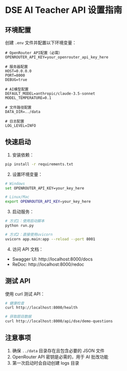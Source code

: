 # DSE AI Teacher API 设置指南

## 环境配置

创建 `.env` 文件并配置以下环境变量：

```env
# OpenRouter API配置（必需）
OPENROUTER_API_KEY=your_openrouter_api_key_here

# 服务器配置
HOST=0.0.0.0
PORT=8000
DEBUG=true

# AI模型配置
DEFAULT_MODEL=anthropic/claude-3.5-sonnet
MODEL_TEMPERATURE=0.1

# 文件路径配置
DATA_DIR=../data

# 日志配置
LOG_LEVEL=INFO
```

## 快速启动

1. 安装依赖：

```bash
pip install -r requirements.txt
```

2. 设置环境变量：

```bash
# Windows
set OPENROUTER_API_KEY=your_key_here

# Linux/Mac
export OPENROUTER_API_KEY=your_key_here
```

3. 启动服务：

```bash
# 方式1：使用启动脚本
python run.py

# 方式2：直接使用uvicorn
uvicorn app.main:app --reload --port 8001
```

4. 访问 API 文档：

- Swagger UI: http://localhost:8000/docs
- ReDoc: http://localhost:8000/redoc

## 测试 API

使用 curl 测试 API：

```bash
# 健康检查
curl http://localhost:8000/health

# 获取题目数据
curl http://localhost:8000/api/dse/demo-questions
```

## 注意事项

1. 确保 `../data` 目录存在且包含必要的 JSON 文件
2. OpenRouter API 密钥是必需的，用于 AI 批改功能
3. 第一次启动时会自动创建 logs 目录
